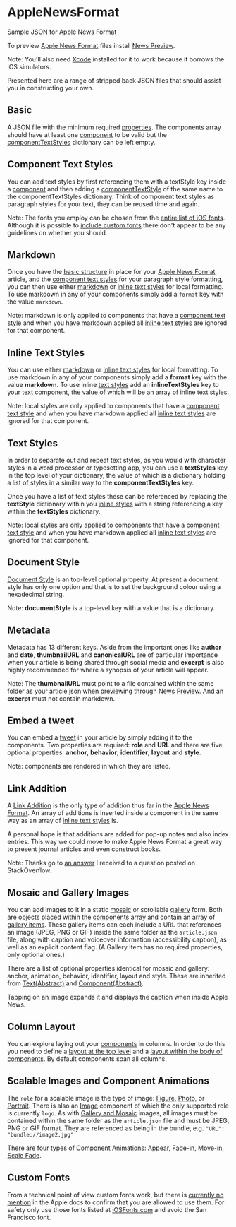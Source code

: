 # AppleNewsFormat
Sample JSON for Apple News Format

To preview [Apple News Format](https://developer.apple.com/library/ios/documentation/General/Conceptual/Apple_News_Format_Ref/index.html#//apple_ref/doc/uid/TP40015408-CH79-SW1) files install [News Preview](https://developer.apple.com/news-preview/).

Note: You'll also need [Xcode](https://itunes.apple.com/gb/app/xcode/id497799835?mt=12) installed for it to work because it borrows the iOS simulators.

Presented here are a range of stripped back JSON files that should assist you in constructing your own.

## Basic

A JSON file with the minimum required [properties](https://developer.apple.com/library/ios/documentation/General/Conceptual/Apple_News_Format_Ref/Properties.html#//apple_ref/doc/uid/TP40015408-CH2-SW1). The components array should have at least one [component](https://developer.apple.com/library/ios/documentation/General/Conceptual/Apple_News_Format_Ref/Component.html#//apple_ref/doc/uid/TP40015408-CH5-SW1) to be valid but the [componentTextStyles](https://developer.apple.com/library/ios/documentation/General/Conceptual/Apple_News_Format_Ref/ComponentTextStyle.html#//apple_ref/doc/uid/TP40015408-CH58-SW1) dictionary can be left empty.

## Component Text Styles

You can add text styles by first referencing them with a textStyle key inside a [component](https://developer.apple.com/library/ios/documentation/General/Conceptual/Apple_News_Format_Ref/Component.html#//apple_ref/doc/uid/TP40015408-CH5-SW1) and then adding a [componentTextStyle](https://developer.apple.com/library/ios/documentation/General/Conceptual/Apple_News_Format_Ref/ComponentTextStyle.html#//apple_ref/doc/uid/TP40015408-CH58-SW1) of the same name to the componentTextStyles dictionary. Think of component text styles as paragraph styles for your text, they can be reused time and again.

Note: The fonts you employ can be chosen from the [entire list of iOS fonts](http://iosfonts.com). Although it is possible to [include custom fonts](http://stackoverflow.com/questions/33745629/add-a-custom-font-to-apple-news/36187801#36187801) there don't appear to be any guidelines on whether you should.

## Markdown

Once you have the [basic structure](https://gist.github.com/sketchytech/512d242e38d085ad8648) in place for your [Apple News Format](https://developer.apple.com/library/ios/documentation/General/Conceptual/Apple_News_Format_Ref/index.html#//apple_ref/doc/uid/TP40015408-CH79-SW1) article, and the [component text styles](https://gist.github.com/sketchytech/6c5ff4be95b2f0ef70ab) for your paragraph style formatting, you can then use either [markdown](https://developer.apple.com/library/ios/documentation/General/Conceptual/Apple_News_Format_Ref/Markdown.html#//apple_ref/doc/uid/TP40015408-CH85-SW1) or [inline text styles](https://gist.github.com/sketchytech/c06513e115a91e2a0d6a) for local formatting. To use markdown in any of your components simply add a `format` key with the value `markdown`.

Note: markdown is only applied to components that have a [component text style](https://gist.github.com/sketchytech/6c5ff4be95b2f0ef70ab) and when you have markdown applied all [inline text styles](https://developer.apple.com/library/ios/documentation/General/Conceptual/Apple_News_Format_Ref/InlineTextStyle.html#//apple_ref/doc/uid/TP40015408-CH64-SW1) are ignored for that component.

## Inline Text Styles

You can use either [markdown](https://gist.github.com/sketchytech/8134a3a4089fcf592606) or [inline text styles](https://developer.apple.com/library/ios/documentation/General/Conceptual/Apple_News_Format_Ref/InlineTextStyle.html#//apple_ref/doc/uid/TP40015408-CH64-SW1) for local formatting. To use markdown in any of your components simply add a **format** key with the value **markdown**. To use inline [text styles](https://developer.apple.com/library/ios/documentation/General/Conceptual/Apple_News_Format_Ref/TextStyle.html#//apple_ref/doc/uid/TP40015408-CH77-SW1) add an **inlineTextStyles** key to your text component, the value of which will be an array of inline text styles. 

Note: local styles are only applied to components that have a [component text style](https://gist.github.com/sketchytech/6c5ff4be95b2f0ef70ab) and when you have markdown applied all [inline text styles](https://developer.apple.com/library/ios/documentation/General/Conceptual/Apple_News_Format_Ref/InlineTextStyle.html#//apple_ref/doc/uid/TP40015408-CH64-SW1) are ignored for that component.

## Text Styles

In order to separate out and repeat text styles, as you would with character styles in a word processor or typesetting app, you can use a **textStyles** key in the top level of your dictionary, the value of which is a dictionary holding a list of styles in a similar way to the **componentTextStyles** key.

Once you have a list of text styles these can be referenced by replacing the **textStyle** dictionary within you [inline styles](https://gist.github.com/sketchytech/c06513e115a91e2a0d6a) with a string referencing a key within the **textStyles** dictionary.

Note: local styles are only applied to components that have a [component text style](https://gist.github.com/sketchytech/6c5ff4be95b2f0ef70ab) and when you have markdown applied all [inline text styles](https://developer.apple.com/library/ios/documentation/General/Conceptual/Apple_News_Format_Ref/InlineTextStyle.html#//apple_ref/doc/uid/TP40015408-CH64-SW1) are ignored for that component.

## Document Style

[Document Style](https://developer.apple.com/library/ios/documentation/General/Conceptual/Apple_News_Format_Ref/DocumentStyle.html#//apple_ref/doc/uid/TP40015408-CH60-SW1) is an top-level optional property. At present a document style has only one option and that is to set the background colour using a hexadecimal string.

Note: **documentStyle** is a top-level key with a value that is a dictionary.

## Metadata

Metadata has 13 different keys. Aside from the important ones like **author** and **date**,  **thumbnailURL** and **canonicalURL** are of particular importance when your article is being shared through social media and **excerpt** is also highly recommended for where a synopsis of your article will appear.

Note: The **thumbnailURL** must point to a file contained within the same folder as your article json when previewing through [News Preview](https://developer.apple.com/news-preview/). And an **excerpt** must not contain markdown.

## Embed a tweet

You can embed a [tweet](https://developer.apple.com/library/ios/documentation/General/Conceptual/Apple_News_Format_Ref/Tweet.html#//apple_ref/doc/uid/TP40015408-CH37-SW1) in your article by simply adding it to the components. Two properties are required: **role** and **URL** and there are five optional properties: **anchor**, **behavior**, **identifier**, **layout** and **style**.

Note: components are rendered in which they are listed.

## Link Addition

A [Link Addition](https://developer.apple.com/library/ios/documentation/General/Conceptual/Apple_News_Format_Ref/LinkAddition.html#//apple_ref/doc/uid/TP40015408-CH88-SW1) is the only type of addition thus far in the [Apple News Format](https://developer.apple.com/library/ios/documentation/General/Conceptual/Apple_News_Format_Ref/index.html). An array of additions is inserted inside a component in the same way as an array of [inline text styles](https://gist.github.com/sketchytech/c06513e115a91e2a0d6a) is.

A personal hope is that additions are added for pop-up notes and also index entries. This way we could move to make Apple News Format a great way to present journal articles and even construct books.

Note: Thanks go to [an answer](http://stackoverflow.com/a/36158820/1694526) I received  to a question posted on StackOverflow.

## Mosaic and Gallery Images

You can add images to it in a static [mosaic](https://developer.apple.com/library/ios/documentation/General/Conceptual/Apple_News_Format_Ref/Mosaic.html#//apple_ref/doc/uid/TP40015408-CH26-SW1) or scrollable [gallery](https://developer.apple.com/library/ios/documentation/General/Conceptual/Apple_News_Format_Ref/Gallery.html#//apple_ref/doc/uid/TP40015408-CH17-SW1) form. Both are objects placed within the [components](https://developer.apple.com/library/ios/documentation/General/Conceptual/Apple_News_Format_Ref/Component.html#//apple_ref/doc/uid/TP40015408-CH5-SW1) array and contain an array of [gallery items](https://developer.apple.com/library/ios/documentation/General/Conceptual/Apple_News_Format_Ref/GalleryItem.html#//apple_ref/doc/uid/TP40015408-CH63-SW1). These gallery items can each include a URL that references an image (JPEG, PNG or GIF) inside the same folder as the `article.json` file, along with caption and voiceover information (accessibility caption), as well as an explicit content flag. (A Gallery Item has no required properties, only optional ones.)

There are a list of optional properties identical for mosaic and gallery: anchor, animation, behavior, identifier, layout and style. These are inherited from [Text(Abstract)](https://developer.apple.com/library/ios/documentation/General/Conceptual/Apple_News_Format_Ref/Text.html#//apple_ref/doc/uid/TP40015408-CH35-SW1) and [Component(Abstract)](https://developer.apple.com/library/ios/documentation/General/Conceptual/Apple_News_Format_Ref/Component.html#//apple_ref/doc/uid/TP40015408-CH5-SW1).

Tapping on an image expands it and displays the caption when inside Apple News.

## Column Layout

You can explore laying out your [components](https://developer.apple.com/library/ios/documentation/General/Conceptual/Apple_News_Format_Ref/Component.html#//apple_ref/doc/uid/TP40015408-CH5-SW1) in columns. In order to do this you need to define a [layout at the top level](https://developer.apple.com/library/ios/documentation/General/Conceptual/Apple_News_Format_Ref/Layout.html#//apple_ref/doc/uid/TP40015408-CH65-SW1) and a [layout within the body of components](https://developer.apple.com/library/ios/documentation/General/Conceptual/Apple_News_Format_Ref/ComponentLayout.html#//apple_ref/doc/uid/TP40015408-CH56-SW1). By default components span all columns.

## Scalable Images and Component Animations

The `role` for a scalable image is the type of image: [Figure](https://developer.apple.com/library/ios/documentation/General/Conceptual/Apple_News_Format_Ref/Figure.html#//apple_ref/doc/uid/TP40015408-CH16-SW1), [Photo](https://developer.apple.com/library/ios/documentation/General/Conceptual/Apple_News_Format_Ref/Photo.html#//apple_ref/doc/uid/TP40015408-CH28-SW1), or [Portrait](https://developer.apple.com/library/ios/documentation/General/Conceptual/Apple_News_Format_Ref/Portrait.html#//apple_ref/doc/uid/TP40015408-CH30-SW1). There is also an [Image](https://developer.apple.com/library/ios/documentation/General/Conceptual/Apple_News_Format_Ref/Image.html#//apple_ref/doc/uid/TP40015408-CH21-SW1) component of which the only supported role is currently `logo`. As with [Gallery and Mosaic](https://gist.github.com/sketchytech/1aa9147e4d317d379b38) images, all images must be contained within the same folder as the `article.json` file and must be JPEG, PNG or GIF format. They are referenced as being in the bundle, e.g. `"URL": "bundle://image2.jpg"`

There are four types of [Component Animations](https://developer.apple.com/library/ios/documentation/General/Conceptual/Apple_News_Format_Ref/ComponentAnimation.html#//apple_ref/doc/uid/TP40015408-CH40-SW1): [Appear](https://developer.apple.com/library/ios/documentation/General/Conceptual/Apple_News_Format_Ref/AppearAnimation.html#//apple_ref/doc/uid/TP40015408-CH52-SW1), [Fade-in](https://developer.apple.com/library/ios/documentation/General/Conceptual/Apple_News_Format_Ref/FadeInAnimation.html#//apple_ref/doc/uid/TP40015408-CH62-SW1), [Move-in](https://developer.apple.com/library/ios/documentation/General/Conceptual/Apple_News_Format_Ref/MoveInAnimation.html#//apple_ref/doc/uid/TP40015408-CH68-SW1), [Scale Fade](https://developer.apple.com/library/ios/documentation/General/Conceptual/Apple_News_Format_Ref/ScaleFade.html#//apple_ref/doc/uid/TP40015408-CH72-SW1).

## Custom Fonts

From a technical point of view custom fonts work, but there is [currently no mention](http://stackoverflow.com/a/36187801/1694526) in the Apple docs to confirm that you are allowed to use them. For safety only use those fonts listed at [iOSFonts.com](http://iOSFonts.com) and avoid the San Francisco font.
